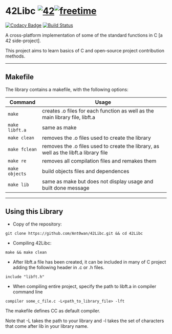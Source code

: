 # 42Libc [![42](https://i.imgur.com/9NXfcit.jpg)](i.imgur.com/9NXfcit.jpg)[![freetime](https://i.imgur.com/8IcDLkc.png)](i.imgur.com/8IcDLkc.png)

[![Codacy Badge](https://api.codacy.com/project/badge/Grade/72deeb1e890b4bd490676de2ccd1cc91)](https://www.codacy.com/app/Ant0wan/42Libc?utm_source=github.com&amp;utm_medium=referral&amp;utm_content=Ant0wan/42Libc&amp;utm_campaign=Badge_Grade)
[![Build Status](https://travis-ci.com/Ant0wan/42Libc.svg?branch=master)](https://travis-ci.com/Ant0wan/42Libc)

A cross-platform implementation of some of the standard functions in C [a 42 side-project].

This project aims to learn basics of C and open-source project contribution methods.

---

## Makefile

The library contains a makefile, with the following options:

| Command | Usage |
| --- | --- |
| `make` | creates .o files for each function as well as the main library file, libft.a |
| `make libft.a` | same as make |
| `make clean` | removes the .o files used to create the library |
| `make fclean` | removes the .o files used to create the library, as well as the libft.a library file |
| `make re` | removes all compilation files and remakes them |
| `make objects` | build objects files and dependences |
| `make lib` | same as make but does not display usage and built done message |

---

## Using this Library

- Copy of the repository:

```shell=
git clone https://github.com/Ant0wan/42Libc.git && cd 42Libc
```

- Compiling 42Libc:

```shell=
make && make clean
```

- After libft.a file has been created, it can be included in many of C project adding the following header in .c or .h files.

```shell=
include "libft.h"
```

- When compiling entire project, specify the path to libft.a in compiler command line

```shell=
compiler some_c_file.c -L<path_to_library_file> -lft
```

The makefile defines CC as default compiler.

Note that -L takes the path to your library and -l takes the set of characters that come after lib in your library name.
